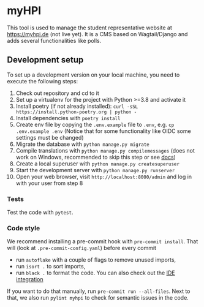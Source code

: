 # myHPI

This tool is used to manage the student representative website at https://myhpi.de (not live yet). It is a CMS based on Wagtail/Django and adds several functionalities like polls.

## Development setup

To set up a development version on your local machine, you need to execute the following steps:
1. Check out repository and cd to it
2. Set up a virtualenv for the project with Python >=3.8 and activate it
3. Install poetry (if not already installed): `curl -sSL https://install.python-poetry.org | python -`
4. Install dependencies with `poetry install`
5. Create env file by copying the `.env.example` file to `.env`, e.g. `cp .env.example .env` (Notice that for some functionality like OIDC some settings must be changed)
6. Migrate the database with `python manage.py migrate`
7. Compile translations with `python manage.py compilemessages` (does not work on Windows, recommended to skip this step or see [docs](https://docs.djangoproject.com/en/4.0/topics/i18n/translation/#gettext-on-windows))
8. Create a local superuser with `python manage.py createsuperuser`
9. Start the development server with `python manage.py runserver`
10. Open your web browser, visit `http://localhost:8000/admin` and log in with your user from step 8

### Tests

Test the code with `pytest`.

### Code style

We recommend installing a pre-commit hook with `pre-commit install`. That will (look at `.pre-commit-config.yaml`) before every commit

* run `autoflake` with a couple of flags to remove unused imports,
* run `isort .` to sort imports,
* run `black .` to format the code. You can also check out the [IDE integration](https://github.com/psf/black#editor-integration)

If you want to do that manually, run `pre-commit run --all-files`. Next to that, we also run `pylint myhpi` to check for semantic issues in the code.
